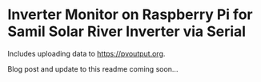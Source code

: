 Inverter Monitor on Raspberry Pi for Samil Solar River Inverter via Serial
=================================================================

Includes uploading data to https://pvoutput.org.

Blog post and update to this readme coming soon...
